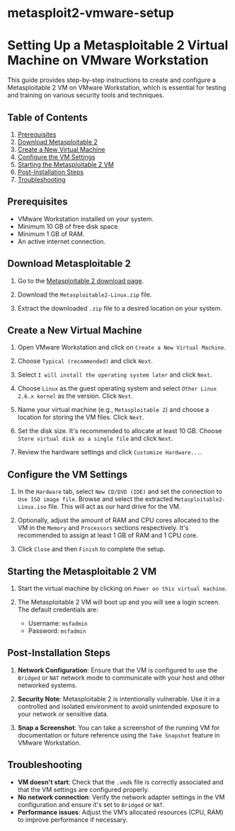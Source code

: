 # metasploit2-vmware-setup

# Setting Up a Metasploitable 2 Virtual Machine on VMware Workstation

This guide provides step-by-step instructions to create and configure a Metasploitable 2 VM on VMware Workstation, which is essential for testing and training on various security tools and techniques.

## Table of Contents
1. [Prerequisites](#prerequisites)
2. [Download Metasploitable 2](#download-metasploitable-2)
3. [Create a New Virtual Machine](#create-a-new-virtual-machine)
4. [Configure the VM Settings](#configure-the-vm-settings)
5. [Starting the Metasploitable 2 VM](#starting-the-metasploitable-2-vm)
6. [Post-Installation Steps](#post-installation-steps)
7. [Troubleshooting](#troubleshooting)

## Prerequisites

- VMware Workstation installed on your system.
- Minimum 10 GB of free disk space.
- Minimum 1 GB of RAM.
- An active internet connection.

## Download Metasploitable 2

1. Go to the [Metasploitable 2 download page](https://sourceforge.net/projects/metasploitable/files/Metasploitable2/).

2. Download the `Metasploitable2-Linux.zip` file.

3. Extract the downloaded `.zip` file to a desired location on your system.


## Create a New Virtual Machine

1. Open VMware Workstation and click on `Create a New Virtual Machine`.

2. Choose `Typical (recommended)` and click `Next`.

3. Select `I will install the operating system later` and click `Next`.

4. Choose `Linux` as the guest operating system and select `Other Linux 2.6.x kernel` as the version. Click `Next`.

5. Name your virtual machine (e.g., `Metasploitable 2`) and choose a location for storing the VM files. Click `Next`.

6. Set the disk size. It's recommended to allocate at least 10 GB. Choose `Store virtual disk as a single file` and click `Next`.

7. Review the hardware settings and click `Customize Hardware...`.


## Configure the VM Settings

1. In the `Hardware` tab, select `New CD/DVD (IDE)` and set the connection to `Use ISO image file`. Browse and select the extracted `Metasploitable2-Linux.iso` file. This will act as our hard drive for the VM.

2. Optionally, adjust the amount of RAM and CPU cores allocated to the VM in the `Memory` and `Processors` sections respectively. It's recommended to assign at least 1 GB of RAM and 1 CPU core.

3. Click `Close` and then `Finish` to complete the setup.

## Starting the Metasploitable 2 VM

1. Start the virtual machine by clicking on `Power on this virtual machine`.

2. The Metasploitable 2 VM will boot up and you will see a login screen. The default credentials are:
   - Username: `msfadmin`
   - Password: `msfadmin`


## Post-Installation Steps

1. **Network Configuration**: Ensure that the VM is configured to use the `Bridged` or `NAT` network mode to communicate with your host and other networked systems.

2. **Security Note**: Metasploitable 2 is intentionally vulnerable. Use it in a controlled and isolated environment to avoid unintended exposure to your network or sensitive data.

3. **Snap a Screenshot**: You can take a screenshot of the running VM for documentation or future reference using the `Take Snapshot` feature in VMware Workstation.


## Troubleshooting

- **VM doesn't start**: Check that the `.vmdk` file is correctly associated and that the VM settings are configured properly.
- **No network connection**: Verify the network adapter settings in the VM configuration and ensure it's set to `Bridged` or `NAT`.
- **Performance issues**: Adjust the VM’s allocated resources (CPU, RAM) to improve performance if necessary.

